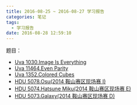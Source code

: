 ```yaml
---
title: 2016-08-25 ~ 2016-08-27 学习报告
categories: 笔记
tags:
  - 学习报告
date: 2016-08-28 12:59:10
---
```



题目： 
 - [Uva 1030.Image Is Everything](/post/Uva/1030.html)
 - [Uva 11464.Even Parity](/post/Uva/11464.html)
 - [Uva 1352.Colored Cubes](/post/Uva/1352.html)
 - [HDU 5078.Osu(2014 鞍山赛区现场赛 I)](/post/HDU/5078.html)
 - [HDU 5074.Hatsune Miku(2014 鞍山赛区现场赛 E)](/post/HDU/5074.html)
 - [HDU 5073.Galaxy(2014 鞍山赛区现场赛 D)](/post/HDU/5073.html)
 <!--more-->